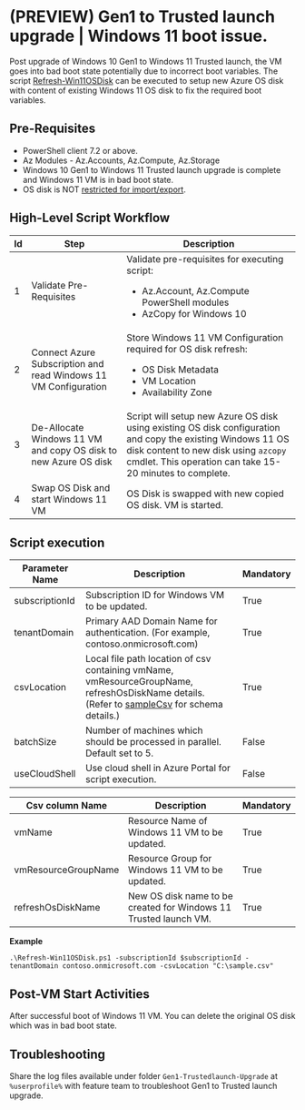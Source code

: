 # (PREVIEW) Gen1 to Trusted launch upgrade | Windows 11 boot issue.

Post upgrade of Windows 10 Gen1 to Windows 11 Trusted launch, the VM goes into bad boot state potentially due to incorrect boot variables. The script [Refresh-Win11OSDisk](./Refresh-Win11OSDisk.ps1) can be executed to setup new Azure OS disk with content of existing Windows 11 OS disk to fix the required boot variables.

## Pre-Requisites

- PowerShell client 7.2 or above.
- Az Modules - Az.Accounts, Az.Compute, Az.Storage
- Windows 10 Gen1 to Windows 11 Trusted launch upgrade is complete and Windows 11 VM is in bad boot state.
- OS disk is NOT [restricted for import/export](https://learn.microsoft.com/azure/virtual-machines/disks-restrict-import-export-overview).

## High-Level Script Workflow

Id    |    Step    |    Description
-|-|-
1    |    Validate Pre-Requisites    |    Validate pre-requisites for executing script:<ul><li>Az.Account, Az.Compute PowerShell modules<li>AzCopy for Windows 10</li></ul>
2    |    Connect Azure Subscription and read Windows 11 VM Configuration    |    Store Windows 11 VM Configuration required for OS disk refresh:<ul><li>OS Disk Metadata<li>VM Location<li>Availability Zone</li></ul>
3    |    De-Allocate Windows 11 VM and copy OS disk to new Azure OS disk    |    Script will setup new Azure OS disk using existing OS disk configuration and copy the existing Windows 11 OS disk content to new disk using `azcopy` cmdlet. This operation can take 15-20 minutes to complete.
4    |    Swap OS Disk and start Windows 11 VM    |    OS Disk is swapped with new copied OS disk. VM is started.

## Script execution

Parameter Name    |    Description    |    Mandatory
-|-|-
subscriptionId    |    Subscription ID for Windows VM to be updated.    |    True
tenantDomain    |    Primary AAD Domain Name for authentication. (For example, contoso.onmicrosoft.com)    |    True
csvLocation    |    Local file path location of csv containing vmName, vmResourceGroupName, refreshOsDiskName details. (Refer to [sampleCsv](../artifacts/sampleCsv.csv) for schema details.)    |    True
batchSize      |    Number of machines which should be processed in parallel. Default set to 5.    |    False
useCloudShell    |    Use cloud shell in Azure Portal for script execution.    |    False

Csv column Name    |    Description    |    Mandatory
-|-|-
vmName    |    Resource Name of Windows 11 VM to be updated.    |    True
vmResourceGroupName    |    Resource Group for Windows 11 VM to be updated.   |    True
refreshOsDiskName    |    New OS disk name to be created for Windows 11 Trusted launch VM.  |    True

**Example**

```azurepowershell
.\Refresh-Win11OSDisk.ps1 -subscriptionId $subscriptionId -tenantDomain contoso.onmicrosoft.com -csvLocation "C:\sample.csv"
```

## Post-VM Start Activities

After successful boot of Windows 11 VM. You can delete the original OS disk which was in bad boot state.

## Troubleshooting

Share the log files available under folder `Gen1-Trustedlaunch-Upgrade` at `%userprofile%` with feature team to troubleshoot Gen1 to Trusted launch upgrade.
